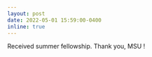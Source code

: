 ```yaml
---
layout: post
date: 2022-05-01 15:59:00-0400
inline: true
---
```


Received summer fellowship. Thank you, MSU !
